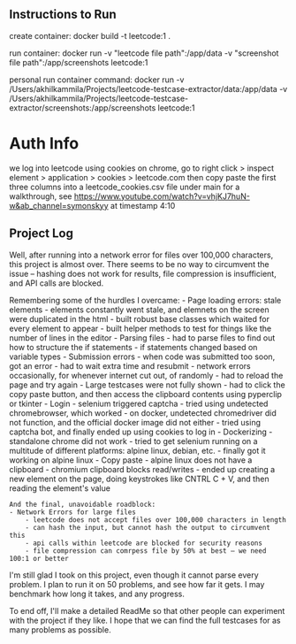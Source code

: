 ## Instructions to Run
create container:
docker build -t leetcode:1 .

run container:
docker run -v "leetcode file path":/app/data -v "screenshot file path":/app/screenshots leetcode:1

personal run container command:
docker run -v /Users/akhilkammila/Projects/leetcode-testcase-extractor/data:/app/data -v /Users/akhilkammila/Projects/leetcode-testcase-extractor/screenshots:/app/screenshots leetcode:1

# Auth Info
we log into leetcode using cookies
on chrome, go to right click > inspect element > application > cookies > leetcode.com
then copy paste the first three columns into a leetcode_cookies.csv file under main
for a walkthrough, see https://www.youtube.com/watch?v=vhjKJ7huN-w&ab_channel=symonskyy at timestamp 4:10

## Project Log
Well, after running into a network error for files over 100,000 characters, this project is almost over. There seems to be no way to circumvent the issue – hashing does not work for results, file compression is insufficient, and API calls are blocked.

Remembering some of the hurdles I overcame:
    - Page loading errors: stale elements
        - elements constantly went stale, and elemnets on the screen were duplicated in the html
        - built robust base classes which waited for every element to appear
        - built helper methods to test for things like the number of lines in the editor
    - Parsing files
        - had to parse files to find out how to structure the if statements
        - if statements changed based on variable types
    - Submission errors
        - when code was submitted too soon, got an error
        - had to wait extra time and resubmit
        - network errors occasionally, for whenever internet cut out, of randomly
        - had to reload the page and try again
    - Large testcases were not fully shown
        - had to click the copy paste button, and then access the clipboard contents using pyperclip or tkinter
    - Login
        - selenium triggered captcha
        - tried using undetected chromebrowser, which worked
        - on docker, undetected chromedriver did not function, and the official docker image did not either
        - tried using captcha bot, and finally ended up using cookies to log in
    - Dockerizing
        - standalone chrome did not work
        - tried to get selenium running on a multitude of different platforms: alpine linux, debian, etc.
        - finally got it working on alpine linux
    - Copy paste
        - alpine linux does not have a clipboard
        - chromium clipboard blocks read/writes
        - ended up creating a new element on the page, doing keystrokes like CNTRL C + V, and then reading the element's value

    And the final, unavoidable roadblock:
    - Network Errors for large files
        - leetcode does not accept files over 100,000 characters in length
        - can hash the input, but cannot hash the output to circumvent this
        - api calls within leetcode are blocked for security reasons
        - file compression can comrpess file by 50% at best – we need 100:1 or better

I'm still glad I took on this project, even though it cannot parse every problem. I plan to run it on 50 problems, and see how far it gets. I may benchmark how long it takes, and any progress.

To end off, I'll make a detailed ReadMe so that other people can experiment with the project if they like. I hope that we can find the full testcases for as many problems as possible.